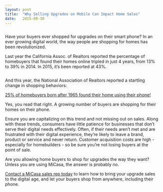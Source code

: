 ```yaml
---
layout: post
title:  "Why Selling Upgrades on Mobile Can Impact Home Sales"
date:   2015-09-30
---
```

<img src="{{ '/assets/img/sell_phone_image.jpg' | prepend: site.baseurl }}" alt=""> 

<p class="intro"><span class="dropcap">H</span>ave your buyers ever shopped for upgrades on their smart phone? In an ever growing digital world, the way people are shopping for homes has been revolutionized. </p>

<p>Last year the California Assoc. of Realtors reported the percentage of homebuyers that found their homes online tripled in just 4 years, from 13% to 39% in 2014. In 2015, it’s been reported at 43%.</p>

<img src="{{ '/assets/img/chart.png' | prepend: site.baseurl }}" alt=""> 

<p>And this year, the National Association of Realtors reported a startling change in shopping behaviors:  

</p><p><u>25% of homebuyers born after 1965 found their home using their phone!</u>  
</p>
<p>
Yes, you read that right. A growing number of buyers are shopping for their homes on their phone.
</p>


<p>Ensure you are capitalizing on this trend and not missing out on sales. Along with these trends, consumers have little patience for businesses that don’t serve their digital needs effectively. Often, if their needs aren’t met and are frustrated with their digital experience, they’re likely to leave a brand, product or service and never return. Customer acquisition costs are high - especially for homebuilders - so be sure you’re not losing buyers at the point of sale.</p>

<p>Are you allowing home buyers to shop for upgrades the way they want? Unless you are using MiCasa, the answer is probably no.</p>

<a href="http://www.micasaupgrades.com/#/contact">Contact a MiCasa sales rep today</a> to learn how to bring your upgrade sales to the digital age, and let your buyers shop from anywhere, including their phone.

